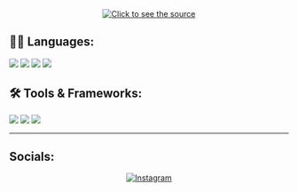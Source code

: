 <div align="center">
 <a class="link" href="https://i.pinimg.com/originals/c9/17/a0/c917a0f9c711b3e3394b8bb9ad95d0fa.gif">
  <img class="image" src="header.svg" alt="Click to see the source">
 </a>
</div>


## 🙋‍♂️ Languages:

<p>
  <img src="https://img.shields.io/badge/JavaScript-F7DF1E?logo=javascript&logoColor=black&style=for-the-badge" />
  <img src="https://img.shields.io/badge/Java-007396?logo=java&logoColor=white&style=for-the-badge" />
  <img src="https://img.shields.io/badge/HTML5-E34F26?logo=html5&logoColor=white&style=for-the-badge" />
  <img src="https://img.shields.io/badge/CSS3-1572B6?logo=css3&logoColor=white&style=for-the-badge" />
</p>

## 🛠️ Tools & Frameworks:

<p>
  <img src="https://img.shields.io/badge/Tailwind_CSS-38B2AC?logo=tailwind-css&logoColor=white&style=for-the-badge" />
  <img src="https://img.shields.io/badge/Node.js-339933?logo=node.js&logoColor=white&style=for-the-badge" />
  <img src="https://img.shields.io/badge/React-20232A?logo=react&logoColor=61DAFB&style=for-the-badge" />
</p>


---

## Socials:

<p align="center">
  <a href="https://www.instagram.com/intensepants/?hl=en" target="_blank">
    <img src="https://img.shields.io/badge/Instagram-E4405F?logo=instagram&logoColor=white&style=for-the-badge" alt="Instagram"/>
  </a>
</p>
